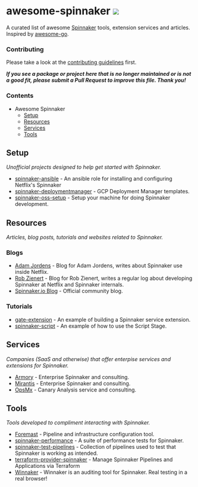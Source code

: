 # awesome-spinnaker [<img src="http://join.spinnaker.io/badge.svg">](http://join.spinnaker.io)

A curated list of awesome [Spinnaker](http://spinnaker.io) tools, extension 
services and articles. Inspired by [awesome-go](https://github.com/avelino/awesome-go).

### Contributing

Please take a look at the [contributing guidelines](CONTRIBUTING.md) first.

**_If you see a package or project here that is no longer maintained or is not a good fit,
please submit a Pull Request to improve this file. Thank you!_**

### Contents

* Awesome Spinnaker
  * [Setup](#setup)
  * [Resources](#resources)
  * [Services](#services)
  * [Tools](#tools)
  
## Setup

_Unofficial projects designed to help get started with Spinnaker._

* [spinnaker-ansible](https://github.com/AMeng/spinnaker-ansible) - An ansible role for installing and configuring Netflix's Spinnaker
* [spinnaker-deploymentmanager](https://github.com/GoogleCloudPlatform/spinnaker-deploymentmanager) - GCP Deployment Manager templates.
* [spinnaker-oss-setup](https://github.com/robzienert/spinnaker-oss-setup) - Setup your machine for doing Spinnaker development.

## Resources

_Articles, blog posts, tutorials and websites related to Spinnaker._

### Blogs

* [Adam Jordens](https://medium.com/@ajordens) - Blog for Adam Jordens, writes about Spinnaker use inside Netflix.
* [Rob Zienert](https://medium.com/@rizza) - Blog for Rob Zienert, writes a regular log about developing Spinnaker at Netflix and Spinnaker internals.
* [Spinnaker.io Blog](https://blog.spinnaker.io/) - Official community blog.

### Tutorials

* [gate-extension](https://github.com/ajordens/gate-extension) - An example of building a Spinnaker service extension.
* [spinnaker-script](https://github.com/j-oconnor/spinnaker-script) - An example of how to use the Script Stage.

## Services

_Companies (SaaS and otherwise) that offer enterpise services and extensions for Spinnaker._

* [Armory](http://www.armory.io/) - Enterprise Spinnaker and consulting.
* [Mirantis](https://www.mirantis.com/) - Enterprise Spinnaker and consulting.
* [OpsMx](http://opsmx.com/) - Canary Analysis service and consulting.

## Tools

_Tools developed to compliment interacting with Spinnaker._

* [Foremast](https://github.com/gogoair/foremast) - Pipeline and infrastructure configuration tool.
* [spinnaker-performance](https://github.com/ajordens/spinnaker-performance) - A suite of performance tests for Spinnaker.
* [spinnaker-test-pipelines](https://github.com/armory/spinnaker-test-pipelines) - Collection of pipelines used to test that Spinnaker is working as intended.
* [terraform-provider-spinnaker](https://github.com/armory-io/terraform-provider-spinnaker) - Manage Spinnaker Pipelines and Applications via Terraform
* [Winnaker](https://github.com/target/winnaker) - Winnaker is an auditing tool for Spinnaker. Real testing in a real browser!
